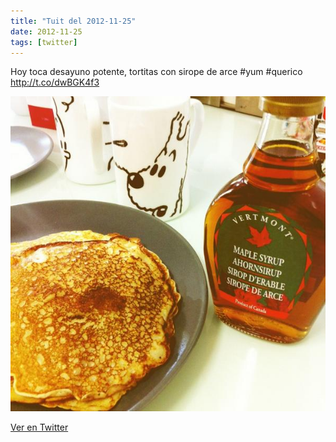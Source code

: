 ```yaml
---
title: "Tuit del 2012-11-25"
date: 2012-11-25
tags: [twitter]
---
```


Hoy toca desayuno potente, tortitas con sirope de arce #yum #querico http://t.co/dwBGK4f3

![Imagen](/assets/images/272619841637187584-A8iKTTQCAAEZ-r1.jpg)

[Ver en Twitter](https://twitter.com/i/web/status/272619841637187584)
